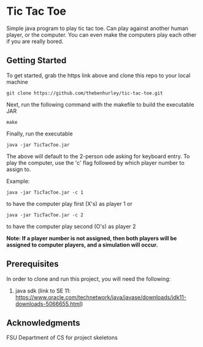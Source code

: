 # Tic Tac Toe

Simple java program to play tic tac toe. Can play against another human player, or the computer. You can even make the computers play each other if you are really bored.

## Getting Started

To get started, grab the https link above and clone this repo to your local machine
```
git clone https://github.com/thebenhurley/tic-tac-toe.git
```

Next, run the following command with the makefile to build the executable JAR
```
make
```

Finally, run the executable
```
java -jar TicTacToe.jar
```

The above will default to the 2-person ode asking for keyboard entry. To play the computer, use the 'c' flag followed by which player number to assign to.

Example:
```
java -jar TicTacToe.jar -c 1
```
to have the computer play first (X's) as player 1 or
```
java -jar TicTacToe.jar -c 2
```
to have the computer play second (O's) as player 2

**Note: If a player number is not assigned, then both players will be assigned to computer players, and a simulation will occur.**

## Prerequisites

In order to clone and run this project, you will need the following:
1. java sdk (link to SE 11: https://www.oracle.com/technetwork/java/javase/downloads/jdk11-downloads-5066655.html) 

## Acknowledgments

FSU Department of CS for project skeletons
